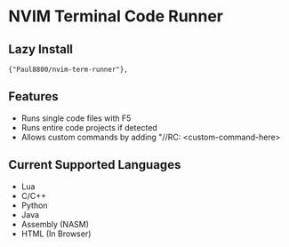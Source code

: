 # NVIM Terminal Code Runner

## Lazy Install
```
{"Paul8800/nvim-term-runner"},
```
## Features
- Runs single code files with F5
- Runs entire code projects if detected
- Allows custom commands by adding "//RC: \<custom-command-here\>

## Current Supported Languages
- Lua
- C/C++
- Python
- Java
- Assembly (NASM)
- HTML (In Browser)
